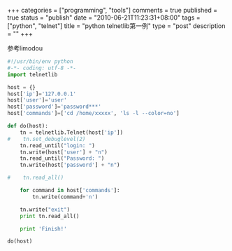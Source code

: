 +++
categories = ["programming", "tools"]
comments = true
published = true
status = "publish"
date = "2010-06-21T11:23:31+08:00"
tags = ["python", "telnet"]
title = "python telnetlib第一例"
type = "post"
description = ""
+++


参考limodou

```python
#!/usr/bin/env python
#-*- coding: utf-8 -*-
import telnetlib

host = {}
host['ip']='127.0.0.1'
host['user']='user'
host['password']='password***'
host['commands']=['cd /home/xxxxx', 'ls -l --color=no']

def do(host):    
    tn = telnetlib.Telnet(host['ip'])
#    tn.set_debuglevel(2)    
    tn.read_until("login: ")    
    tn.write(host['user'] + "n")    
    tn.read_until("Password: ")    
    tn.write(host['password'] + "n")

#    tn.read_all()    

    for command in host['commands']:        
    	tn.write(command+'n')

    tn.write("exit")    
    print tn.read_all()

    print 'Finish!'

do(host)
```
<!--more-->